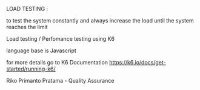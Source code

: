 LOAD TESTING :

to test the system constantly and always increase the load until the system reaches the limit

Load testing / Perfomance testing using K6

language base is Javascript

for more details go to K6 Documentation https://k6.io/docs/get-started/running-k6/

Riko Primanto Pratama - Quality Assurance
